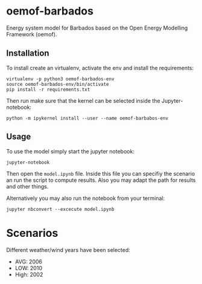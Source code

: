 # oemof-barbados

Energy system model for Barbados based on the Open Energy Modelling Framework (oemof). 


## Installation 

To install create an virtualenv, activate the env and install the requirements: 

```
virtualenv -p python3 oemof-barbados-env
source oemof-barbados-env/bin/activate 
pip install -r requirements.txt
```


Then run make sure that the kernel can be selected inside the Jupyter-notebook:

```
python -m ipykernel install --user --name oemof-barbabos-env
```

## Usage 

To use the model simply start the jupyter notebook: 

```
jupyter-notebook 
```

Then open the `model.ipynb` file. Inside this file you can specifiy the scenario an run the script 
to compute results. Also you may adapt the path for results and other things. 

Alternatively you may also run the notebook from your terminal: 

```
jupyter nbconvert --excecute model.ipynb 
```

# Scenarios

Different weather/wind years have been selected: 

* AVG: 2006
* LOW: 2010
* High: 2002
